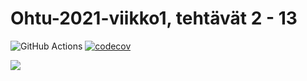 # Ohtu-2021-viikko1, tehtävät 2 - 13

![GitHub Actions](https://github.com/TanakaAkihiro/ohtu-2021-viikko1/workflows/CI/badge.svg) [![codecov](https://codecov.io/gh/TanakaAkihiro/ohtu-2021-viikko1/branch/main/graph/badge.svg?token=13J9NPJ0WR)](https://codecov.io/gh/TanakaAkihiro/ohtu-2021-viikko1)

![](https://github.com/TanakaAkihiro/ohtu-tehtavat)
